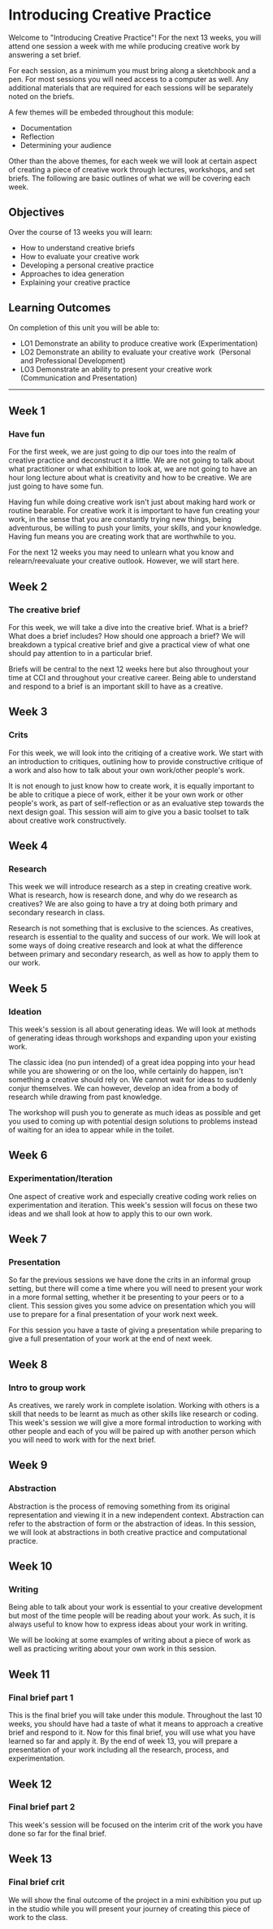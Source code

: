 # Introducing Creative Practice
Welcome to "Introducing Creative Practice"! For the next 13 weeks, you will attend one session a week with me while producing creative work by answering a set brief.

For each session, as a minimum you must bring along a sketchbook and a pen. For most sessions you will need access to a computer as well. Any additional materials that are required for each sessions will be separately noted on the briefs.

A few themes will be embeded throughout this module:
- Documentation
- Reflection
- Determining your audience

Other than the above themes, for each week we will look at certain aspect of creating a piece of creative work through lectures, workshops, and set briefs. The following are basic outlines of what we will be covering each week.


## Objectives
Over the course of 13 weeks you will learn:
- How to understand creative briefs
- How to evaluate your creative work
- Developing a personal creative practice
- Approaches to idea generation
- Explaining your creative practice


## Learning Outcomes
On completion of this unit you will be able to:
- LO1	Demonstrate an ability to produce creative work (Experimentation)
- LO2 	Demonstrate an ability to evaluate your creative work  (Personal and Professional Development)
- LO3 	Demonstrate an ability to present your creative work (Communication and Presentation)

---

## Week 1
### Have fun
For the first week, we are just going to dip our toes into the realm of creative practice and deconstruct it a little. We are not going to talk about what practitioner or what exhibition to look at, we are not going to have an hour long lecture about what is creativity and how to be creative. We are just going to have some fun.

Having fun while doing creative work isn't just about making hard work or routine bearable. For creative work it is important to have fun creating your work, in the sense that you are constantly trying new things, being adventurous, be willing to push your limits, your skills, and your knowledge. Having fun means you are creating work that are worthwhile to you.

For the next 12 weeks you may need to unlearn what you know and relearn/reevaluate your creative outlook. However, we will start here.


## Week 2
### The creative brief
For this week, we will take a dive into the creative brief. What is a brief? What does a brief includes? How should one approach a brief? We will breakdown a typical creative brief and give a practical view of what one should pay attention to in a particular brief.

Briefs will be central to the next 12 weeks here but also throughout your time at CCI and throughout your creative career. Being able to understand and respond to a brief is an important skill to have as a creative.


## Week 3
### Crits
For this week, we will look into the critiqing of a creative work. We start with an introduction to critiques, outlining how to provide constructive critique of a work and also how to talk about your own work/other people's work.

It is not enough to just know how to create work, it is equally important to be able to critique a piece of work, either it be your own work or other people's work, as part of self-reflection or as an evaluative step towards the next design goal. This session will aim to give you a basic toolset to talk about creative work constructively.


## Week 4
### Research
This week we will introduce research as a step in creating creative work. What is research, how is research done, and why do we research as creatives? We are also going to have a try at doing both primary and secondary research in class.

Research is not something that is exclusive to the sciences. As creatives, research is essential to the quality and success of our work. We will look at some ways of doing creative research and look at what the difference between primary and secondary research, as well as how to apply them to our work.


## Week 5
### Ideation
This week's session is all about generating ideas. We will look at methods of generating ideas through workshops and expanding upon your existing work.

The classic idea (no pun intended) of a great idea popping into your head while you are showering or on the loo, while certainly do happen, isn't something a creative should rely on. We cannot wait for ideas to suddenly conjur themselves. We can however, develop an idea from a body of research while drawing from past knowledge.

The workshop will push you to generate as much ideas as possible and get you used to coming up with potential design solutions to problems instead of waiting for an idea to appear while in the toilet.


## Week 6
### Experimentation/Iteration
One aspect of creative work and especially creative coding work relies on experimentation and iteration. This week's session will focus on these two ideas and we shall look at how to apply this to our own work.


## Week 7
### Presentation
So far the previous sessions we have done the crits in an informal group setting, but there will come a time where you will need to present your work in a more formal setting, whether it be presenting to your peers or to a client. This session gives you some advice on presentation which you will use to prepare for a final presentation of your work next week.

For this session you have a taste of giving a presentation while preparing to give a full presentation of your work at the end of next week.


## Week 8
### Intro to group work
As creatives, we rarely work in complete isolation. Working with others is a skill that needs to be learnt as much as other skills like research or coding. This week's session we will give a more formal introduction to working with other people and each of you will be paired up with another person which you will need to work with for the next brief.


## Week 9
### Abstraction
Abstraction is the process of removing something from its original representation and viewing it in a new independent context. Abstraction can refer to the abstraction of form or the abstraction of ideas. In this session, we will look at abstractions in both creative practice and computational practice.


## Week 10
### Writing
Being able to talk about your work is essential to your creative development but most of the time people will be reading about your work. As such, it is always useful to know how to express ideas about your work in writing.

We will be looking at some examples of writing about a piece of work as well as practicing writing about your own work in this session.


## Week 11
### Final brief part 1
This is the final brief you will take under this module. Throughout the last 10 weeks, you should have had a taste of what it means to approach a creative brief and respond to it. Now for this final brief, you will use what you have learned so far and apply it. By the end of week 13, you will prepare a presentation of your work including all the research, process, and experimentation.


## Week 12
### Final brief part 2
This week's session will be focused on the interim crit of the work you have done so far for the final brief.


## Week 13
### Final brief crit
We will show the final outcome of the project in a mini exhibition you put up in the studio while you will present your journey of creating this piece of work to the class.
